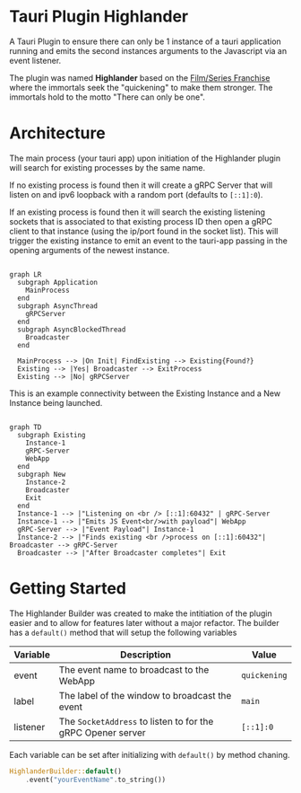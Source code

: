 # Tauri Plugin Highlander

A Tauri Plugin to ensure there can only be 1 instance of a tauri application running and emits the second instances arguments to the Javascript via an event listener.


The plugin was named **Highlander** based on the [Film/Series Franchise](https://en.wikipedia.org/wiki/Highlander_(franchise)) where the immortals seek the "quickening" to make them stronger. The immortals hold to the motto "There can only be one".

# Architecture

The main process (your tauri app) upon initiation of the Highlander plugin will search for existing processes by the same name.

If no existing process is found then it will create a gRPC Server that will listen on and ipv6 loopback with a random port (defaults to `[::1]:0`).

If an existing process is found then it will search the existing listening sockets that is associated to that existing process ID then open a gRPC client to that instance (using the ip/port found in the socket list). This will trigger the existing instance to emit an event to the tauri-app passing in the opening arguments of the newest instance.

```mermaid

graph LR
  subgraph Application
    MainProcess
  end
  subgraph AsyncThread
    gRPCServer
  end
  subgraph AsyncBlockedThread
    Broadcaster
  end

  MainProcess --> |On Init| FindExisting --> Existing{Found?}
  Existing --> |Yes| Broadcaster --> ExitProcess
  Existing --> |No| gRPCServer

```

This is an example connectivity between the Existing Instance and a New Instance being launched.

```mermaid

graph TD
  subgraph Existing
    Instance-1
    gRPC-Server
    WebApp
  end
  subgraph New
    Instance-2
    Broadcaster
    Exit
  end
  Instance-1 --> |"Listening on <br /> [::1]:60432" | gRPC-Server
  Instance-1 --> |"Emits JS Event<br/>with payload"| WebApp
  gRPC-Server --> |"Event Payload"| Instance-1
  Instance-2 --> |"Finds existing <br />process on [::1]:60432"| Broadcaster --> gRPC-Server
  Broadcaster --> |"After Broadcaster completes"| Exit

```

# Getting Started

The Highlander Builder was created to make the intitiation of the plugin easier and to allow for features later without a major refactor. The builder has a `default()` method that will setup the following variables

| Variable | Description | Value |
| -- | -- | -- |
| event | The event name to broadcast to the WebApp | `quickening` |
| label | The label of the window to broadcast the event | `main` |
| listener | The `SocketAddress` to listen to for the gRPC Opener server | `[::1]:0` |

Each variable can be set after initializing with `default()` by method chaning.

```rust
HighlanderBuilder::default()
    .event("yourEventName".to_string())
```